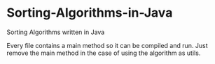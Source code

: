 # Sorting-Algorithms-in-Java
Sorting Algorithms written in Java

Every file contains a main method so it can be compiled and run. Just remove the main method in the case of using the algorithm as utils.
